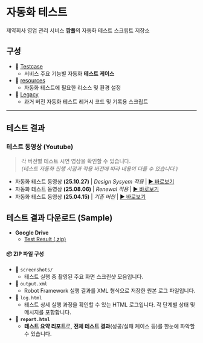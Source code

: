 
# 자동화 테스트
제약회사 영업 관리 서비스 **팜플**의 자동화 테스트 스크립트 저장소

## 구성
- 📂 [Testcase](./Testcase)
  - 서비스 주요 기능별 자동화 **테스트 케이스**
- 📂 [resources](./resources)
  - 자동화 테스트에 필요한 리소스 및 환경 설정
- 📂 [Legacy](./Legacy)
  - 과거 버전 자동화 테스트 레거시 코드 및 기록용 스크립트

---

## 테스트 결과
###  테스트 동영상 (Youtube)
> 각 버전별 테스트 시연 영상을 확인할 수 있습니다.  
> *(테스트 자동화 진행 시점과 적용 버전에 따라 내용이 다를 수 있습니다.)*

- 자동화 테스트 동영상 **(25.10.27)** | *Design Sysyem 적용* | [▶️ 바로보기](https://youtu.be/e3fbpIVPqks)
- 자동화 테스트 동영상 **(25.08.06)** | *Renewal 적용* | [▶️ 바로보기](https://youtu.be/KU7lC9yqJbI)
- 자동화 테스트 동영상 **(25.04.15)** | *기존 버전* | [▶️ 바로보기](https://youtu.be/5YyteNw1Jz4)


## 테스트 결과 다운로드 (Sample)
- **Google Drive**
  - [Test Result (.zip)](https://drive.google.com/drive/folders/1DHx_hG_0kR07e8FNK_DZIVcNYrUpTyi0)

#### 📦 ZIP 파일 구성
- 📁 `screenshots/`  
  - 테스트 실행 중 촬영된 주요 화면 스크린샷 모음입니다.
- 📄 `output.xml`  
  - Robot Framework 실행 결과를 XML 형식으로 저장한 원본 로그 파일입니다.
- 📄 `log.html`  
  - 테스트 상세 실행 과정을 확인할 수 있는 HTML 로그입니다. 각 단계별 상태 및 메시지를 포함합니다.
- 📄 **`report.html`**  
  - **테스트 요약 리포트**로, **전체 테스트 결과**(성공/실패 케이스 등)를 한눈에 파악할 수 있습니다.